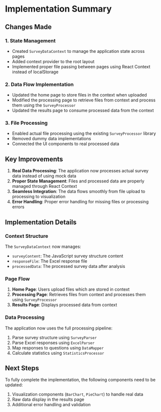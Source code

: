 # Implementation Summary

## Changes Made

### 1. State Management
- Created `SurveyDataContext` to manage the application state across pages
- Added context provider to the root layout
- Implemented proper file passing between pages using React Context instead of localStorage

### 2. Data Flow Implementation
- Updated the home page to store files in the context when uploaded
- Modified the processing page to retrieve files from context and process them using the `SurveyProcessor`
- Updated the results page to consume processed data from the context

### 3. File Processing
- Enabled actual file processing using the existing `SurveyProcessor` library
- Removed dummy data implementations
- Connected the UI components to real processed data

## Key Improvements

1. **Real Data Processing**: The application now processes actual survey data instead of using mock data
2. **Proper State Management**: Files and processed data are properly managed through React Context
3. **Seamless Integration**: The data flows smoothly from file upload to processing to visualization
4. **Error Handling**: Proper error handling for missing files or processing errors

## Implementation Details

### Context Structure
The `SurveyDataContext` now manages:
- `surveyContent`: The JavaScript survey structure content
- `responseFile`: The Excel response file
- `processedData`: The processed survey data after analysis

### Page Flow
1. **Home Page**: Users upload files which are stored in context
2. **Processing Page**: Retrieves files from context and processes them using `SurveyProcessor`
3. **Results Page**: Displays processed data from context

### Data Processing
The application now uses the full processing pipeline:
1. Parse survey structure using `SurveyParser`
2. Parse Excel responses using `ExcelParser`
3. Map responses to questions using `DataMapper`
4. Calculate statistics using `StatisticsProcessor`

## Next Steps

To fully complete the implementation, the following components need to be updated:
1. Visualization components (`BarChart`, `PieChart`) to handle real data
2. Raw data display in the results page
3. Additional error handling and validation